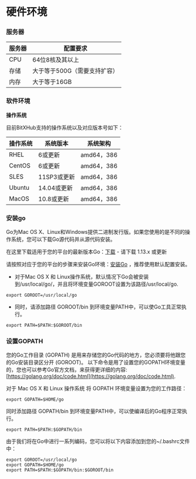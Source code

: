 # 硬件环境
### 服务器

| 服务器| 配置要求
---|---
CPU | 64位8核及其以上
存储 | 大于等于500G（需要支持扩容）
内存 | 大于等于16GB


### 软件环境
**操作系统**

目前BitXHub支持的操作系统以及对应版本号如下：

| 操作系统| 系统版本|系统架构
---|---|---
RHEL | 6或更新 |amd64，386
CentOS | 6或更新| amd64，386
SLES  |11SP3或更新|amd64，386
Ubuntu |14.04或更新|amd64，386
MacOS |10.8或更新|amd64，386

### 安装go
Go为Mac OS X、Linux和Windows提供二进制发行版。如果您使用的是不同的操作系统，您可以下载Go源代码并从源代码安装。

在这里下载适用于您的平台的最新版本Go：[下载](https://golang.org/dl/) - 请下载 1.13.x 或更新

请按照对应于您的平台的步骤来安装Go环境：[安装Go](https://golang.org/doc/install#install) ，推荐使用默认配置安装。

- 对于Mac OS X 和 Linux操作系统，默认情况下Go会被安装到/usr/local/go/，并且将环境变量GOROOT设置为该路径/usr/local/go.
```shell
export GOROOT=/usr/local/go
```


- 同时，请添加路径 GOROOT/bin 到环境变量PATH中，可以使Go工具正常执行。
```shell
export PATH=$PATH:$GOROOT/bin
```


### 设置GOPATH
您的Go工作目录 (GOPATH) 是用来存储您的Go代码的地方，您必须要将他跟您的Go安装目录区分开 (GOROOT)。
以下命令是用了设置您的GOPATH环境变量的，您也可以参考Go官方文档，来获得更详细的内容: [https://golang.org/doc/code.html](https://golang.org/doc/code.html).

对于 Mac OS X 和 Linux 操作系统 将 GOPATH 环境变量设置为您的工作路径：
```shell
export GOPATH=$HOME/go
```


同时添加路径 GOPATH/bin 到环境变量PATH中，可以使编译后的Go程序正常执行。
```shell
export PATH=$PATH:$GOPATH/bin
```


由于我们将在Go中进行一系列编码，您可以将以下内容添加到您的~/.bashrc文件中：
```shell
export GOROOT=/usr/local/go
export GOPATH=$HOME/go
export PATH=$PATH:$GOPATH/bin:$GOROOT/bin
```
